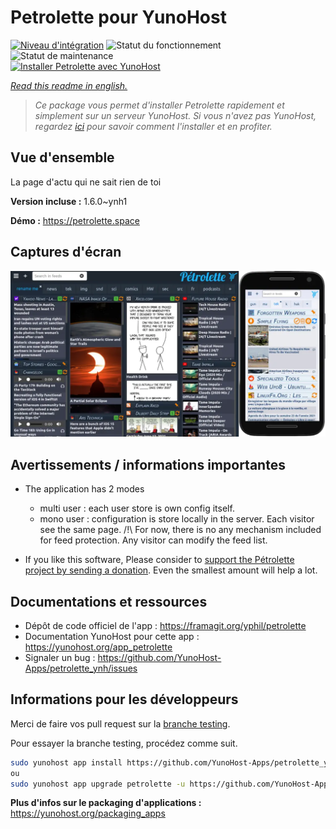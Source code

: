 <!--
N.B.: This README was automatically generated by https://github.com/YunoHost/apps/tree/master/tools/README-generator
It shall NOT be edited by hand.
-->

# Petrolette pour YunoHost

[![Niveau d'intégration](https://dash.yunohost.org/integration/petrolette.svg)](https://dash.yunohost.org/appci/app/petrolette) ![Statut du fonctionnement](https://ci-apps.yunohost.org/ci/badges/petrolette.status.svg) ![Statut de maintenance](https://ci-apps.yunohost.org/ci/badges/petrolette.maintain.svg)  
[![Installer Petrolette avec YunoHost](https://install-app.yunohost.org/install-with-yunohost.svg)](https://install-app.yunohost.org/?app=petrolette)

*[Read this readme in english.](./README.md)*

> *Ce package vous permet d'installer Petrolette rapidement et simplement sur un serveur YunoHost.
Si vous n'avez pas YunoHost, regardez [ici](https://yunohost.org/#/install) pour savoir comment l'installer et en profiter.*

## Vue d'ensemble

La page d'actu qui ne sait rien de toi

**Version incluse :** 1.6.0~ynh1


**Démo :** https://petrolette.space

## Captures d'écran

![Capture d'écran de Petrolette](./doc/screenshots/petrolette.webp)

## Avertissements / informations importantes


- The application has 2 modes 
    - multi user : each user store is own config itself.
    - mono user : configuration is store locally in the server. Each visitor see the same page. 
        /!\ For now, there is no any mechanism included for feed protection. Any visitor can modify the feed list.

- If you like this software, Please consider to [support the Pétrolette project by sending a donation](https://liberapay.com/yPhil/donate). Even the smallest amount will help a lot.

## Documentations et ressources

* Dépôt de code officiel de l'app : <https://framagit.org/yphil/petrolette>
* Documentation YunoHost pour cette app : <https://yunohost.org/app_petrolette>
* Signaler un bug : <https://github.com/YunoHost-Apps/petrolette_ynh/issues>

## Informations pour les développeurs

Merci de faire vos pull request sur la [branche testing](https://github.com/YunoHost-Apps/petrolette_ynh/tree/testing).

Pour essayer la branche testing, procédez comme suit.

``` bash
sudo yunohost app install https://github.com/YunoHost-Apps/petrolette_ynh/tree/testing --debug
ou
sudo yunohost app upgrade petrolette -u https://github.com/YunoHost-Apps/petrolette_ynh/tree/testing --debug
```

**Plus d'infos sur le packaging d'applications :** <https://yunohost.org/packaging_apps>
